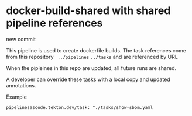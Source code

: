# docker-build-shared with shared pipeline references 
new commit
 
This pipeline is used to create dockerfile builds. 
The task references come from this repository ` ../pipelines` `../tasks` and are referenced by URL 
 
When the pipleines in this repo are updated, all future runs are shared.

A developer can override these tasks with a local copy and updated annotations. 

Example 

 `pipelinesascode.tekton.dev/task: "./tasks/show-sbom.yaml `
   


